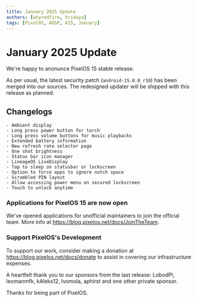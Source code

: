```yaml
---
title: January 2025 Update
authors: [whyredfire, hridaya]
tags: [PixelOS, AOSP, A15, January]
---
```


# January 2025 Update

We're happy to anonunce PixelOS 15 stable release.

As per usual, the latest security patch (`android-15.0.0_r10`) has been merged into our sources. The redesigned updater will be shipped with this release as planned.

<Banner src="https://raw.githubusercontent.com/PixelOS-CI/blog_assets/refs/heads/main/2025-01-15/banner.png" />

## Changelogs

    - Ambient display
    - Long press power button for torch
    - Long press volume buttons for music playbacks
    - Extended battery information
    - New refresh rate selector page
    - One shot brightness
    - Status bar icon manager
    - LineageOS LiveDisplay
    - Tap to sleep on statusbar or lockscreen
    - Option to force apps to ignore notch space
    - Scrambled PIN layout
    - Allow accessing power menu on secured lockscreen
    - Touch to unlock anytime

### Applications for PixelOS 15 are now open

We've opened applications for unofficial maintainers to join the official team. More info at <https://blog.pixelos.net/docs/JoinTheTeam>.

### Support PixelOS's Development

To support our work, consider making a donation at <https://blog.pixelos.net/docs/donate> to assist in covering our infrastructure expenses.

A heartfelt thank you to our sponsors from the last release: LobodPl, leomanmfk, kAleks12, Ivomola, aphirst and one other private sponsor.

Thanks for being part of PixelOS.
